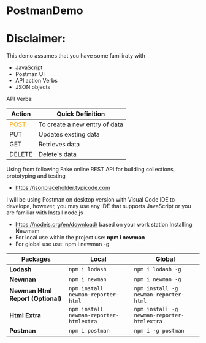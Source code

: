 # PostmanDemo

# Disclaimer:
This demo assumes that you have some familiraty with 
<ul>
<li>JavaScript</li>
<li>Postman UI</li>
<li>API action Verbs</li>
<li>JSON objects</li>
</ul>

API Verbs:
<table> 
    <thead>
        <tr>
         <th>Action</th>
         <th>Quick Definition</th>
        </tr>
    </thead>
    <tbody>
    <tr>
        <td style="color: orange">POST</td>
        <td>To create a new entry of data</td>
    </tr>
        <tr>
        <td>PUT</td>
        <td>Updates exsting data</td>
    </tr>
    <tr>
        <td>GET</td>
        <td>Retrieves data</td>
    </tr>
        <tr>
        <td>DELETE</td>
        <td>Delete's data</td>
    </tr>
    </tbody>
</table>

Using from following Fake online REST API for building collections, prototyping and testing
- https://jsonplaceholder.typicode.com

I will be using Postman on desktop version with Visual Code IDE to develope, however, you may use any IDE that supports JavaScript or you are familiar with
Install node.js
 - https://nodejs.org/en/download/ based on your work station
Installing Newmam
- For local use within the project use: <strong> npm i newman </strong>
- For global use use: npm i newman -g
<table>
    <thead>
        <tr>
            <th>Packages</th>
            <th>Local</th>
            <th>Global</th>
        </tr>
    </thead>
    <tbody>
        <tr>
            <td><strong>Lodash</strong></td>
            <td><code>npm i lodash</code></td>
            <td><code>npm i lodash -g</code></td>
        </tr>
        <tr>
            <td><strong>Newman</strong></td>
            <td><code>npm i newman</code></td>
            <td><code>npm i newman -g</code></td>
        </tr>
        <tr>
            <td><strong>Newman Html Report (Optional)</strong></td>
            <td><code>npm install newman-reporter-html</code></td>
            <td><code>npm install -g newman-reporter-html</code></td>
        </tr>
        <tr>
            <td><strong>Html Extra</strong></td>
           <td><code>npm install newman-reporter-htmlextra</code></td>
           <td><code>npm install -g newman-reporter-htmlextra</code></td>
        </tr>
        <tr>
            <td><strong>Postman</strong></td>
            <td><code>npm i postman</code></td>
            <td><code>npm i -g postman</code></td>
        </tr>
    </tbody>
</table>
